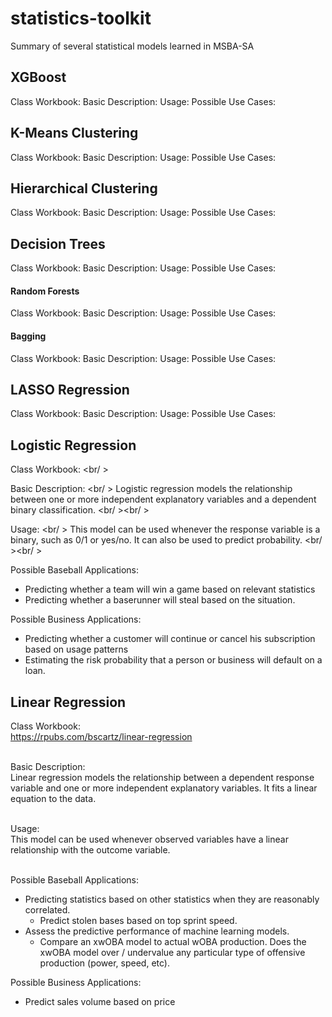 # statistics-toolkit
Summary of several statistical models learned in MSBA-SA

## XGBoost
Class Workbook:
Basic Description: 
Usage:
Possible Use Cases:

## K-Means Clustering
Class Workbook:
Basic Description: 
Usage:
Possible Use Cases:

## Hierarchical Clustering
Class Workbook:
Basic Description: 
Usage:
Possible Use Cases:

## Decision Trees
Class Workbook:
Basic Description: 
Usage:
Possible Use Cases:

#### Random Forests
Class Workbook:
Basic Description: 
Usage:
Possible Use Cases:

#### Bagging
Class Workbook:
Basic Description: 
Usage:
Possible Use Cases:

## LASSO Regression
Class Workbook:
Basic Description: 
Usage:
Possible Use Cases:

## Logistic Regression
Class Workbook: <br/ >

Basic Description: <br/ >
Logistic regression models the relationship between one or more independent explanatory variables and a dependent binary classification. <br/ ><br/ >


Usage: <br/ >
This model can be used whenever the response variable is a binary, such as 0/1 or yes/no. It can also be used to predict probability. <br/ ><br/ >


Possible Baseball Applications:
* Predicting whether a team will win a game based on relevant statistics
* Predicting whether a baserunner will steal based on the situation.


Possible Business Applications:
* Predicting whether a customer will continue or cancel his subscription based on usage patterns
* Estimating the risk probability that a person or business will default on a loan.

## Linear Regression

Class Workbook: <br />
https://rpubs.com/bscartz/linear-regression <br /><br />


Basic Description: <br />
Linear regression models the relationship between a dependent response variable and one or more independent explanatory variables. It fits a linear equation to the data. <br /><br />


Usage: <br />
This model can be used whenever observed variables have a linear relationship with the outcome variable. <br /><br />


Possible Baseball Applications: 
* Predicting statistics based on other statistics when they are reasonably correlated.
  * Predict stolen bases based on top sprint speed.
* Assess the predictive performance of machine learning models.
  * Compare an xwOBA model to actual wOBA production. Does the xwOBA model over / undervalue any particular type of offensive production (power, speed, etc).


Possible Business Applications:
* Predict sales volume based on price









